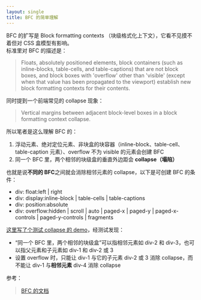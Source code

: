```yaml
---
layout: single
title: BFC 的简单理解
---
```


BFC 的扩写是 Block formatting contexts （块级格式化上下文），它看不见摸不着但对 CSS 盒模型有影响。  
标准里对 BFC 的描述是：

> Floats, absolutely positioned elements, block containers (such as inline-blocks, table-cells, and table-captions) that are not block boxes, and block boxes with 'overflow' other than 'visible' (except when that value has been propagated to the viewport) establish new block formatting contexts for their contents.

同时提到一个前端常见的 collapse 现象：

> Vertical margins between adjacent block-level boxes in a block formatting context collapse.

所以笔者是这么理解 BFC 的：

1. 浮动元素、绝对定位元素、非块盒的块容器（inline-block、table-cell、table-caption 元素）、overflow 不为 visible 的元素会创建 BFC
1. 同一个 BFC 里，两个相邻的块级盒的垂直外边距会 **collapse（塌陷）**

也就是说**不同的 BFC**之间就会消除相邻元素的 collapse，以下是可创建 BFC 的条件：

- div: float:left \| right
- div: display:inline-block \| table-cells \| table-captions
- div: position:absolute
- div: overflow:hidden \| scroll \| auto \| paged-x \| paged-y \| paged-x-controls \| paged-y-controls \| fragments

[这里写了个测试 collapse 的 demo][1]，经测试发现：

- “同一个 BFC 里，两个相邻的块级盒”可以指相邻元素如 div-2 和 div-3，也可以指父元素和子元素如 div-1 和 div-2 或 3
- 设置 overflow 时，只能让 div-1 与它的子元素 div-2 或 3 消除 collapse，而不能让 div-1 与**相邻元素** div-4 消除 collapse

参考：
> [BFC 的文档][2]

  [1]: https://codepen.io/zhictory/pen/OjBNeO
  [2]: https://www.w3.org/TR/CSS22/visuren.html#block-formatting
